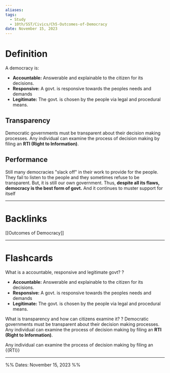 ```yaml
---
aliases: 
tags:
  - Study
  - 10th/SST/Civics/Ch5-Outcomes-of-Democracy
date: November 15, 2023
---
```

# Definition
A democracy is:
- **Accountable:** Answerable and explainable to the citizen for its decisions.
- **Responsive:** A govt. is responsive towards the peoples needs and demands
- **Legitimate:** The govt. is chosen by the people via legal and procedural means.
## Transparency
Democratic governments must be transparent about their decision making processes.
Any individual can examine the process of decision making by filing an **RTI (Right to Information)**.
## Performance
Still many democracies "slack off" in their work to provide for the people. They fail to listen to the people and they sometimes refuse to be transparent.
But, it is still our own government.
Thus, **despite all its flaws, democracy is the best form of govt.** And it continues to muster support for itself


---
# Backlinks
[[Outcomes of Democracy]]

---
# Flashcards

What is a accountable, responsive and legitimate govt?
?
- **Accountable:** Answerable and explainable to the citizen for its decisions.
- **Responsive:** A govt. is responsive towards the peoples needs and demands
- **Legitimate:** The govt. is chosen by the people via legal and procedural means.
<!--SR:!2024-03-08,57,242-->

What is transparency and how can citizens examine it?
?
Democratic governments must be transparent about their decision making processes.
Any individual can examine the process of decision making by filing an **RTI (Right to Information)**.
<!--SR:!2024-07-30,166,280-->

Any individual can examine the process of decision making by filing an {{RTI}}
<!--SR:!2024-04-21,94,280-->

---

%%
Dates: November 15, 2023
%%